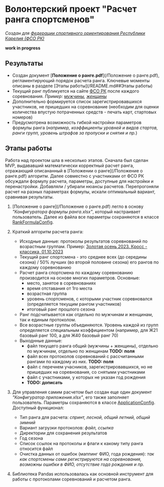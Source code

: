 # Волонтерский проект "Расчет ранга спортсменов"
_Создан для [Федерации спортивного ориентирования Республики Карелия (ФСО РК)](http://fso.karelia.ru/)_

**work in progress**

## Результаты
* Создан документ [**Положение о ранге.pdf**](/Положение о ранге.pdf), регламентирующий порядок расчета ранга. Ключевые моменты описаны в разделе [Этапы работы](/README.md##Этапы работы)
* Текущий ранг публикуется на сайте [ФСО РК](http://fso.karelia.ru/) после каждого соревнования. _Пример: [мужчины](http://fso.karelia.ru/wp-content/uploads/2023/10/%D0%A1%D0%BF%D1%80%D0%B8%D0%BD%D1%82-%D1%80%D0%B0%D0%BD%D0%B3-%D0%BD%D0%B0-2023-09-21-%D0%BC%D1%83%D0%B6%D1%87%D0%B8%D0%BD%D1%8B_2023.pdf), [женщины](http://fso.karelia.ru/wp-content/uploads/2023/10/%D0%A1%D0%BF%D1%80%D0%B8%D0%BD%D1%82-%D1%80%D0%B0%D0%BD%D0%B3-%D0%BD%D0%B0-2023-09-21-%D0%B6%D0%B5%D0%BD%D1%89%D0%B8%D0%BD%D1%8B_2023.pdf)_
* Дополнительно формируется список зарегистрировавшихся участников, не пришедших на соревнование (необходим для оценки количества впустую потраченных средств - печать карт, стартовых номеров)
* Предусмотрена возможность гибкой настройки параметров формулы ранга
(_например, коэффициенты уровней и видов стартов, ранги групп, уровень штрафов за пропуски и снятия и пр._)

## Этапы работы
Работа над проектом шла в несколько этапов. Сначала был сделан MVP, выдававший математически корректный расчет ранга, отражающий описананный в [Положении о ранге](/Положение о ранге.pdf) алгоритм. 
Далее совместно с участниками от ФСО РК обсуждали формулу расчета, параметры, доступные для настройки и перенастройки. Добавляли / убирали нюансы расчетов. Перепрогоняли расчет на разных параметрах формулы, искали оптимальный вариант, сравнивая результаты.
1. [Положение о ранге](/Положение о ранге.pdf) легло в основу _"Конфигуратора формулы ранга.xlsx"_, который настраивает пользователь. Далее из файла все параметры сохраняются в классе [RankFormulaConfig](/rank_formula_config.py). 

2. Краткий алгоритм расчета ранга:
    * Исходные данные: протоколы результатов соревнований по возрастным группам. Пример: [Золотая осень 2023. Кросс - классика, 01.10.2023](http://fso.karelia.ru/wp-content/uploads/2023/09/20231001_ResultList.htm)
    * Текущий ранг спортсмена - это среднее всех (до середины сезона) / 50% лучших (во второй половине сезона) его рангов по каждому соревнованию
    * Расчет ранга спортсмена по каждому соревнованию производится на основе многих параметров. Основные: 
       * место, занятое в соревнованиях
       * время отставания от 1го места
       * возрастная группа
       * уровень спортсменов, с которыми участник соревновался (определяется текущим рангом участников)
       * итоговый ранг прошлого сезона
    * Ранг подсчитывается как отдельно по мужчинам и женщинам, так и единым протоколом. 
    * Все возрастные группы объединяются. Уровень каждой из групп определяется специальным коэффициентом (например, для Ж21 базовый ранг 100, а для Ж40 базовый ранг 70)
    * Выходнные данные:
       * файл текущего ранга общий (мужчины + женщины), отдельно по мужчинам, отдельно по женщинам **TODO: поля**
       * файл всех протоколов соревнований с рассчитанными рангами по каждому из них. **TODO: поля**
       * файл с перечнем учасников, зарегистрировавшихся, но не пришедших на соревнования, со снятыми участниками
       * файл с участниками, у которых не указан год рождения
       * **TODO: дописать**

3. Для управления самим расчетом был создан еще один документ _"Конфигуратор приложения.xlsx"_, его также заполняет пользователь. Параметры сохраняются в классе [ApplicationConfig](/app_config.py). Доступный функционал:
   * Тип ранга для расчета: _спринт, лесной, общий летний, общий зимний_
   * Вариант загрузки протоколов: _файл, ссылка_
   * Директории для сохранения результатов
   * Год сезона
   * Список ссылок на протоколы и флаги к какому типу ранга относится файл
   * Очистка данных от ошибок (маппинг ФИО, года рождения): _так как спортсмены сами регистрируются на соревнования, возможны ошибки в ФИО, отсутствие года рождения и пр._ 

4. Библиотека Pandas использовалась как основной инструмент для работы с протоколами соревнований и расчетом ранга.

